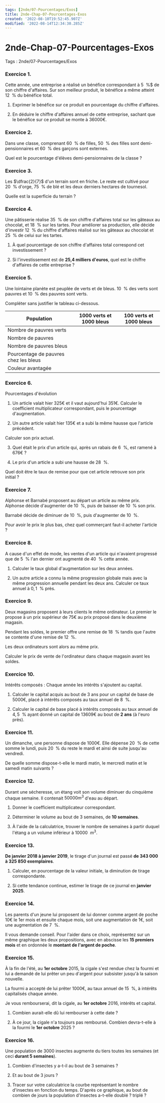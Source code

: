 ```yaml
---
tags: [2nde/07-Pourcentages/Exos]
title: 2nde-Chap-07-Pourcentages-Exos
created: '2022-08-10T19:52:45.907Z'
modified: '2022-08-14T12:34:30.285Z'
---
```


# 2nde-Chap-07-Pourcentages-Exos

Tags : 2nde/07-Pourcentages/Exos





### Exercice 1.  

Cette année, une entreprise a réalisé un bénéfice correspondant à $5~~\%$$  de son chiffre d'affaires. Sur son meilleur produit, le bénéfice a  même atteint $12~~\%$ du bénéfice total.

1.  Exprimer le bénéfice sur ce produit en pourcentage du chiffre  d'affaires.

2.  En déduire le chiffre d'affaires annuel de cette entreprise, sachant que le bénéfice sur ce produit se monte à $36 000 €$.


### Exercice 2.  

Dans une classe, comprenant $60~~\%$ de filles, $50~~\%$ des filles sont demi-pensionnaires et $60~~\%$ des garçons sont externes. 

Quel est le pourcentage d'élèves demi-pensionnaires de la classe ?

### Exercice 3.  

Les $\dfrac{2}{7}$  d'un terrain sont en friche. Le reste est cultivé pour $20~~\%$     d'orge, $75~~\%$ de blé et les deux derniers hectares de tournesol.

Quelle est la superficie du terrain ?

### Exercice 4. 

Une pâtisserie réalise $35~~\%$ de son chiffre d'affaires total sur les gâteaux au chocolat, et $18~~\%$ sur les tartes. Pour améliorer sa production, elle décide d'investir $12~~\%$ du chiffre d'affaires réalisé sur les gâteaux au chocolat et $25~~\%$ de celui sur les tartes.

1.  À quel pourcentage de son chiffre d'affaires total correspond cet investissement ?

2.  Si l'investissement est de **25,4 milliers d'euros**, quel est le chiffre d'affaires de cette entreprise ?

### Exercice 5.  

Une lointaine planète est peuplée de verts et de bleus. $10~~\%$ des verts sont pauvres et $10~~\%$ des pauvres sont verts. 

Compléter sans justifier le tableau ci-dessous.


|Population | 1000 verts et 1000 bleus |100 verts et 1000 bleus|
|-|-|-|
|Nombre de pauvres verts |||                                     
|Nombre de pauvres  |||                                           
|Nombre de pauvres bleus |||                                     
|Pourcentage de pauvres chez les bleus |||                       
|Couleur avantagée   |||                                                


### Exercice 6.  

Pourcentages d'évolution

1.  Un article valait hier $325 €$ et il vaut aujourd'hui $351 €$.
Calculer le coefficient multiplicateur correspondant, puis le   pourcentage d'augmentation.

2.  Un autre article valait hier $135 €$ et a subi la même hausse que  l'article précédent. 

Calculer son prix actuel.

3.  Quel était le prix d'un article qui, après un rabais de $6~~\%$, est  ramené à $676 €$ ?

4.  Le prix d'un article a subi une hausse de $28~~\%$. 

Quel doit être le  taux de remise pour que cet article retrouve son prix initial ?

### Exercice 7.  

Alphonse et Barnabé proposent au départ un article au même prix.  
Alphonse décide d'augmenter de $10~~\%$, puis de baisser de $10~~\%$ son prix.  

Barnabé décide de diminuer de $10~~\%$, puis d'augmenter de $10~~\%$. 

Pour  avoir le prix le plus bas, chez quel commerçant faut-il acheter l'article ?

### Exercice 8.  

A cause d'un effet de mode, les ventes d'un article qui n'avaient progressé que de $5~~\%$ l'an dernier ont augmenté de $40~~\%$ cette année.

1.  Calculer le taux global d'augmentation sur les deux années.

2.  Un autre article a connu la même progression globale mais avec la même progression annuelle pendant les deux ans. Calculer ce taux annuel à $0,1~~\%$ près.

### Exercice 9.  

Deux magasins proposent à leurs clients le même ordinateur. Le premier le propose à un prix supérieur de $75 €$ au prix proposé dans le deuxième magasin.

Pendant les soldes, le premier offre une remise de $18~~\%$ tandis que l'autre se contente d'une remise de $12~~\%$. 

Les deux ordinateurs sont alors au même prix. 

Calculer le prix de vente de l'ordinateur dans  chaque magasin avant les soldes.

### Exercice 10.  

Intérêts composés : Chaque année les intérêts s'ajoutent au capital.

1.  Calculer le capital acquis au bout de 3 ans pour un capital de base de $5 000 €$, placé à intérêts composés au taux annuel de $8~~\%$.
        
2.  Calculer le capital de base placé à intérêts composés au taux annuel de $4,5~~\%$ ayant donné un capital de $13 609 €$ au bout de **2  ans** (à l'euro près).

### Exercice 11.  

Un dimanche, une personne dispose de $1 000 €$. Elle dépense $20~~\%$ de  cette somme le lundi, puis $20~~\%$ du reste le mardi et ainsi de suite jusqu'au vendredi. 

De quelle somme dispose-t-elle le mardi matin, le  mercredi matin et le samedi matin suivants ?

### Exercice 12.  

Durant une sécheresse, un étang voit son volume diminuer du cinquième chaque semaine. Il contenait $50 000 m^3$ d'eau au départ.

1.  Donner le coefficient multiplicateur correspondant.

2.  Déterminer le volume au bout de 3 semaines, de **10 semaines**.

3.  À l'aide de la calculatrice, trouver le nombre de semaines à  partir duquel l'étang a un volume inférieur à $10 000~~ m^3$.

### Exercice 13.  

**De janvier 2018 à janvier 2019**, le tirage d'un journal est passé **de  343 000 à 325 850 exemplaires**.

1.  Calculer, en pourcentage de la valeur initiale, la diminution de  tirage correspondante.

2.  Si cette tendance continue, estimer le tirage de ce journal en  **janvier 2025**.

### Exercice 14.  

Les parents d'un jeune lui proposent de lui donner comme argent de  poche $10 €$ le 1er mois et ensuite chaque mois, soit une augmentation  de $1 €$, soit une augmentation de $7~~\%$.

Il vous demande conseil. Pour l'aider dans ce choix, représentez sur un même graphique les deux propositions, avec en abscisse les **15 premiers mois** et en ordonnée le **montant de l'argent de poche**.

### Exercice 15. 

À la fin de l'été, au **1er octobre** $2015$, la cigale s'est rendue chez la fourmi et lui a demandé de lui prêter un peu d'argent pour subsister jusqu'à la saison nouvelle. 

La fourmi a accepté de lui  prêter $1000 €$, au taux annuel de $15~~\%$, à intérêts capitalisés chaque  année. 

Je vous rembourserai, dit la cigale, au **1er octobre** $2016$, intérêts et capital.

1.  Combien aurait-elle dû lui rembourser à cette date ?

2.  À ce jour, la cigale n'a toujours pas remboursé. Combien  devra-t-elle à la fourmi le **1er octobre** $2025$ ?

### Exercice 16. 

Une population de $3 000$ insectes augmente du tiers toutes les semaines (et ceci **durant 5 semaines**).

1.  Combien d'insectes y a-t-il au bout de 3 semaines ?

2.  Et au bout de $3$ jours ?

3.  Tracer sur votre calculatrice la courbe représentant le nombre  d'insectes en fonction du temps. 
D'après ce graphique, au bout  de combien de jours la population d'insectes a-t-elle doublé ?  triplé ?


